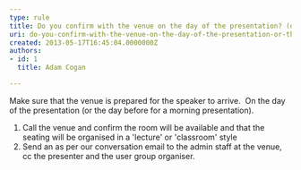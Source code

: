 ```yaml
---
type: rule
title: Do you confirm with the venue on the day of the presentation? (or the day before if it’s a morning presentation)
uri: do-you-confirm-with-the-venue-on-the-day-of-the-presentation-or-the-day-before-if-its-a-morning-presentation
created: 2013-05-17T16:45:04.0000000Z
authors:
- id: 1
  title: Adam Cogan

---
```


 
Make sure that the venue is prepared for the speaker to arrive.
​ 
On the day of the presentation (or the day before for a morning presentation).

1. Call the venue and confirm the room will be available and that the seating will be organised in a 'lecture' or 'classroom'​ style
2. Send an as per our conversation email to the admin staff at the venue, cc the presenter and the user group organiser.​​


